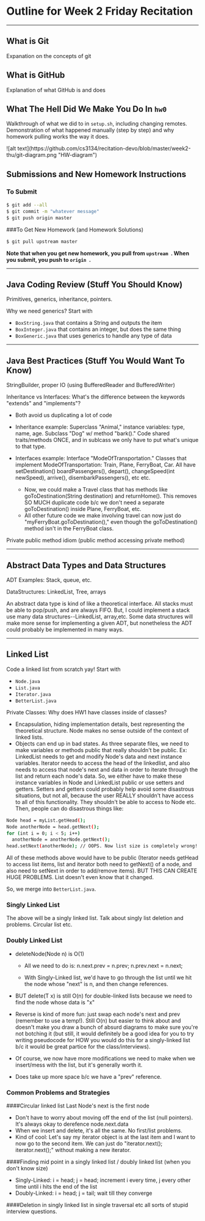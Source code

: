 # Outline for Week 2 Friday Recitation
***
## What is Git

Expanation on the concepts of git

## What is GitHub

Explanation of what GitHub is and does


## What The Hell Did We Make You Do In `hw0`
Walkthrough of what we did to in `setup.sh`, including changing remotes. Demonstration of what happened manually (step by step) and why homework pulling works the way it does.
<p>
![alt text](https://github.com/cs3134/recitation-devo/blob/master/week2-thu/git-diagram.png "HW-diagram")


## Submissions and New Homework Instructions

### To Submit
```bash
$ git add --all
$ git commit -m "whatever message"
$ git push origin master
```

###To Get New Homework (and Homework Solutions)
 ```bash
$ git pull upstream master
 ```

**Note that when you get new homework, you pull from  `upstream `. When you submit, you push to  `origin `.**

***

## Java Coding Review (Stuff You Should Know)

Primitives, generics, inheritance, pointers.

Why we need generics? Start with

- `BoxString.java` that contains a String and outputs the item
- `BoxInteger.java` that contains an integer, but does the same thing
- `BoxGeneric.java` that uses generics to handle any type of data

***

## Java Best Practices (Stuff You Would Want To Know)

StringBuilder, proper IO (using BufferedReader and BufferedWriter)

Inheritance vs Interfaces: What's the difference between the keywords "extends" and "implements"?
* Both avoid us duplicating a lot of code
* Inheritance example: Superclass "Animal," instance variables: type, name, age. Subclass "Dog" w/ method "bark()." Code shared traits/methods ONCE, and in sublcass we only have to put what's unique to that type.

* Interfaces example: Interface "ModeOfTransportation." Classes that implement ModeOfTransportation: Train, Plane, FerryBoat, Car. All have setDestination() boardPassengers(), depart(), changeSpeed(int newSpeed), arrive(), disembarkPassengers(), etc etc.
  * Now, we could make a Travel class that has methods like goToDestination(String destination) and returnHome(). This removes SO MUCH duplicate code b/c we don't need a separate goToDestination() inside Plane, FerryBoat, etc.
  * All other future code we make involving travel can now just do "myFerryBoat.goToDestination()," even though the goToDestination() method isn't in the FerryBoat class.


Private public method idiom (public method accessing private method)

***

## Abstract Data Types and Data Structures

ADT Examples: Stack, queue, etc.

DataStructures: LinkedList, Tree, arrays

An abstract data type is kind of like a theoretical interface. All stacks must be able to pop/push, and are always FIFO. But, I could implement a stack use many data structures--LinkedList, array,etc. Some data structures will make more sense for implementing a given ADT, but nonetheless the ADT could probably be implemented in many ways.

***

## Linked List

Code a linked list from scratch yay! Start with

- `Node.java`
- `List.java`
- `Iterator.java`
- `BetterList.java`

Private Classes: Why does HW1 have classes inside of classes?
- Encapsulation, hiding implementation details, best representing the theoretical structure. Node makes no sense outside of the context of linked lists.
- Objects can end up in bad states. As three separate files, we need to make variables or methods public that really shouldn't be public. Ex: LinkedList needs to get and modify Node's data and next instance variables. Iterator needs to access the head of the linkedlist, and also needs to access that node's next and data in order to iterate through the list and return each node's data. So, we either have to make these instance variables in Node and LinkedList public or use setters and getters. Setters and getters could probably help avoid some disastrous situations, but not all, because the user REALLY shouldn't have access to all of this functionality. They shouldn't be able to access to Node etc. Then, people can do disastrous things like:

```bash
Node head = myList.getHead();
Node anotherNode = head.getNext(); 
for (int i = 0; i < 5; i++) 
  anotherNode = anotherNode.getNext();
head.setNext(anotherNode); // OOPS. Now list size is completely wrong!! off by 5. this break SO MUCH OTHER CODE.
``` 

All of these methods above would have to be public (Iterator needs getHead to access list items, list and iterator both need to getNext() of a node, and also need to setNext in order to add/remove items). BUT THIS CAN CREATE HUGE PROBLEMS. List doesn't even know that it changed.

So, we merge into `BetterList.java`.



### Singly Linked List

The above will be a singly linked list. Talk about singly list deletion and problems. Circular list etc.

### Doubly Linked List

* deleteNode(Node n) is O(1)
  * All we need to do is:
    n.next.prev = n.prev;
    n.prev.next = n.next; 

  * With Singly-Linked list, we'd have to go through the list until we hit the node whose "next" is n, and then change references.

* BUT delete(T x) is still O(n) for double-linked lists because we need to find the node whose data is "x"

* Reverse is kind of more fun: just swap each node's next and prev (remember to use a temp!). Still O(n) but easier to think about and doesn't make you draw a bunch of absurd diagrams to make sure you're not botching it (but still, it would definitely be a good idea for you to try writing pseudocode for HOW you would do this for a singly-linked list b/c it would be great partice for the class/interviews).

* Of course, we now have more modifications we need to make when we insert/mess with the list, but it's generally worth it.

* Does take up more space b/c we have a "prev" reference.

### Common Problems and Strategies

####Circular linked list
Last Node's next is the first node
* Don't have to worry about moving off the end of the list (null pointers). It's always okay to derefence node.next.data 
* When we insert and delete, it's all the same. No first/list problems.
* Kind of cool: Let's say my iterator object is at the last item and I want to now go to the second item. We can just do "iterator.next(); iterator.next();" without making a new iterator.


####Finding mid point in a singly linked list / doubly linked list (when you don't know size)
* Singly-Linked: i = head; j = head; increment i every time, j every other time until i hits the end of the list
* Doubly-Linked: i = head; j = tail; wait till they converge

####Deletion in singly linked list in single traversal etc all sorts of stupid interview questions.
